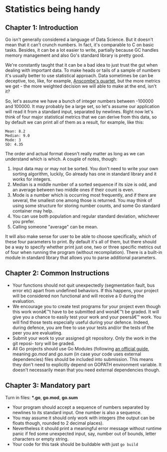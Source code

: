 # Statistics being handy

## Chapter 1: Introduction

Go isn't generally considered a language of Data Science. But it doesn't mean that it can't crunch numbers. In fact, it's comparable to C on basic tasks. Besides, it can be a lot easier to write, partially because GC handles memory management and also Go's standard library is pretty good.

We're constantly taught that it can be a bad idea to just trust the gut when dealing with important data. To make heads or tails of a sample of numbers it's usually better to use statistical approach. Data sometimes be can be deceptive, too, like, for example, [Anscombe's quartet](https://en.wikipedia.org/wiki/Anscombe%27s_quartet), but the more metrics we get - the more weighted decision we will able to make at the end, isn't it?

So, let's assume we have a bunch of integer numbers between -100000 and 100000. It may probably be a large set, so let's assume our application will read it from a standard input, separated by newlines. Right now let's think of four major statistical metrics that we can derive from this data, so by default we can print all of them as a result, for example, like this:

```
Mean: 8.2
Median: 9.0
Mode: 3
SD: 4.35
```

The order and actual format doesn't really matter as long as we can understand which is which. A couple of notes, though:

1) Input data may or may not be sorted. You don't need to write your own sorting algorithm, luckily, Go already has one in standard library and it works for integers.
2) Median is a middle number of a sorted sequence if its size is odd, and an average between two middle ones if their count is even.
3) Mode is a number which is occurring most frequently, and if there are several, the smallest one among those is returned. You may think of using some structure for storing number counts, and some Go standard container may help.
4) You can use both population and regular standard deviation, whichever you prefer.
5) Calling someone "average" can be mean.

It will also make sense for user to be able to choose specifically, which of these four parameters to print. By default it's all of them, but there should be a way to specify whether print just one, two or three specific metrics out of four when running the program (without recompilation). There is a built-in module in standard library that allows you to parse additional parameters.

## Chapter 2: Common Instructions

- Your functions should not quit unexpectedly (segmentation fault, bus error etc)
apart from undefined behaviors. If this happens, your project will be considered
non functional and will receive a 0 during the evaluation.
- We encourage you to create test programs for your project even though this work
wonâ€™t have to be submitted and wonâ€™t be graded. It will give you a chance
to easily test your work and your peersâ€™ work. You will find those tests especially
useful during your defence. Indeed, during defence, you are free to use your tests
and/or the tests of the peer you are evaluating.
- Submit your work to your assigned git repository. Only the work in the git reposi-
tory will be graded.
- All Go projects should use Go Modules (following [an official guide](https://blog.golang.org/using-go-modules), meaning *go.mod* and *go.sum* (in case your code uses external dependencies) files should be included into submission. This means they don't need to explicitly depend on GOPATH environment variable. It doesn't necessarily mean that you need external dependencies though.

## Chapter 3: Mandatory part

Turn in files: **\*.go**, **go.mod**, **go.sum**

- Your program should accept a sequence of numbers separated by newlines to its standard input. One number is also a sequence.
- You may assume it should only work with integers (the output can be floats though, rounded to 2 decimal places).
- Nevertheless it should print a meaningful error message without runtime panic if fed some unexpected input, say, number out of bounds, letter characters or empty string.
- Your code for this task should be buildable with just `go build`
